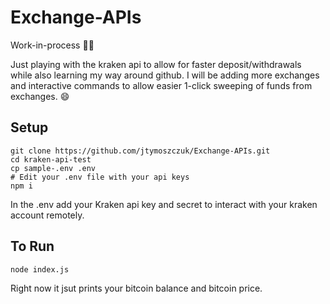 # Exchange-APIs

Work-in-process 👷‍♂️

Just playing with the kraken api to allow for faster deposit/withdrawals while also learning my way around github. I will be adding more exchanges and interactive commands to allow easier 1-click sweeping of funds from exchanges. 😄

## Setup
```
git clone https://github.com/jtymoszczuk/Exchange-APIs.git
cd kraken-api-test
cp sample-.env .env
# Edit your .env file with your api keys
npm i
```

In the .env add your Kraken api key and secret to interact with your kraken account remotely.

## To Run
``
node index.js
``

Right now it jsut prints your bitcoin balance and bitcoin price.
